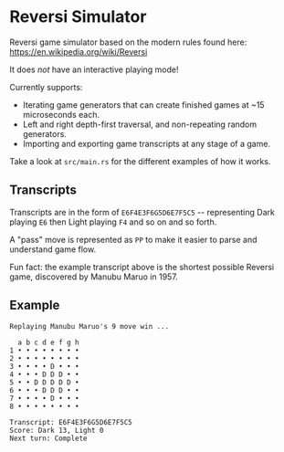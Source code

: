 # Reversi Simulator

Reversi game simulator based on the modern rules found here: https://en.wikipedia.org/wiki/Reversi

It does _not_ have an interactive playing mode!

Currently supports:

- Iterating game generators that can create finished games at ~15 microseconds each.
- Left and right depth-first traversal, and non-repeating random generators.
- Importing and exporting game transcripts at any stage of a game.

Take a look at `src/main.rs` for the different examples of how it works.

## Transcripts

Transcripts are in the form of `E6F4E3F6G5D6E7F5C5` -- representing Dark playing `E6` then Light playing `F4` and so on and so forth.

A "pass" move is represented as `PP` to make it easier to parse and understand game flow.

Fun fact: the example transcript above is the shortest possible Reversi game, discovered by Manubu Maruo in 1957.

## Example

```
Replaying Manubu Maruo's 9 move win ...

  a b c d e f g h
1 • • • • • • • •
2 • • • • • • • •
3 • • • • D • • •
4 • • • D D D • •
5 • • D D D D D •
6 • • • D D D • •
7 • • • • D • • •
8 • • • • • • • •

Transcript: E6F4E3F6G5D6E7F5C5
Score: Dark 13, Light 0
Next turn: Complete
```